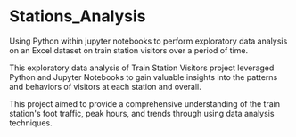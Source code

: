 # Stations_Analysis 
Using Python within jupyter notebooks to perform exploratory data analysis on an Excel dataset on train station visitors over a period of time.

This exploratory data analysis of Train Station Visitors project leveraged Python and Jupyter Notebooks to gain valuable insights into the patterns and behaviors of visitors at each station and overall.

This project aimed to provide a comprehensive understanding of the train station's foot traffic, peak hours, and trends through using data analysis techniques.